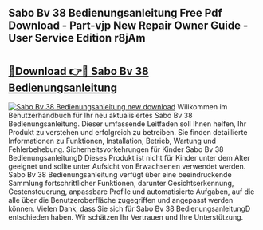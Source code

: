 ## Sabo Bv 38 Bedienungsanleitung Free Pdf Download - Part-vjp New Repair Owner Guide - User Service Edition r8jAm

# <h2><a href="http://df2oev.blite.top/?on=Sabo+Bv+38+Bedienungsanleitung">🔗Download 👉🔴 Sabo Bv 38 Bedienungsanleitung</a></h2>

[![Sabo Bv 38 Bedienungsanleitung new download](https://i.imgur.com/lujVjoI.png)](http://df2oev.blite.top/?on=Sabo+Bv+38+Bedienungsanleitung)
Willkommen im Benutzerhandbuch für Ihr neu aktualisiertes Sabo Bv 38 Bedienungsanleitung. Dieser umfassende Leitfaden soll Ihnen helfen, Ihr Produkt zu verstehen und erfolgreich zu betreiben. Sie finden detaillierte Informationen zu Funktionen, Installation, Betrieb, Wartung und Fehlerbehebung. Sicherheitsvorkehrungen für Kinder Sabo Bv 38 BedienungsanleitungD Dieses Produkt ist nicht für Kinder unter dem Alter geeignet und sollte unter Aufsicht von Erwachsenen verwendet werden. Sabo Bv 38 Bedienungsanleitung verfügt über eine beeindruckende Sammlung fortschrittlicher Funktionen, darunter Gesichtserkennung, Gestensteuerung, anpassbare Profile und automatisierte Aufgaben, auf die alle über die Benutzeroberfläche zugegriffen und angepasst werden können. Vielen Dank, dass Sie sich für Sabo Bv 38 BedienungsanleitungD entschieden haben. Wir schätzen Ihr Vertrauen und Ihre Unterstützung.
